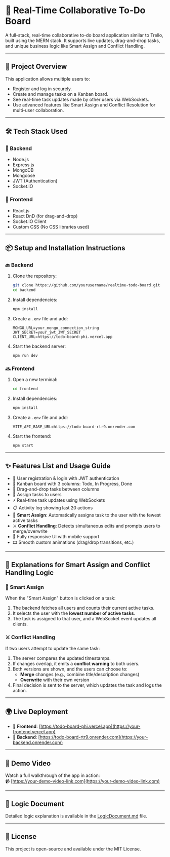 # 📝 Real-Time Collaborative To-Do Board

A full-stack, real-time collaborative to-do board application similar to Trello, built using the MERN stack. It supports live updates, drag-and-drop tasks, and unique business logic like Smart Assign and Conflict Handling.

---

## 🚀 Project Overview

This application allows multiple users to:

- Register and log in securely.
- Create and manage tasks on a Kanban board.
- See real-time task updates made by other users via WebSockets.
- Use advanced features like Smart Assign and Conflict Resolution for multi-user collaboration.

---

## 🛠 Tech Stack Used

### 🔧 Backend

- Node.js
- Express.js
- MongoDB
- Mongoose
- JWT (Authentication)
- Socket.IO

### 🎨 Frontend

- React.js
- React DnD (for drag-and-drop)
- Socket.IO Client
- Custom CSS (No CSS libraries used)

---

## 📦 Setup and Installation Instructions

### 🔙 Backend

1. Clone the repository:

   ```bash
   git clone https://github.com/yourusername/realtime-todo-board.git
   cd backend
   ```

2. Install dependencies:

   ```bash
   npm install
   ```

3. Create a `.env` file and add:

   ```env
   MONGO_URL=your_mongo_connection_string
   JWT_SECRET=your_jwt_JWT_SECRET
   CLIENT_URL=https://todo-board-phi.vercel.app
   ```

4. Start the backend server:
   ```bash
   npm run dev
   ```

### 🔜 Frontend

1. Open a new terminal:

   ```bash
   cd frontend
   ```

2. Install dependencies:

   ```bash
   npm install
   ```

3. Create a `.env` file and add:

   ```env
   VITE_API_BASE_URL=https://todo-board-rtr9.onrender.com
   ```

4. Start the frontend:
   ```bash
   npm start
   ```

---

## ✨ Features List and Usage Guide

- 👤 User registration & login with JWT authentication
- 🧩 Kanban board with 3 columns: Todo, In Progress, Done
- 🔀 Drag-and-drop tasks between columns
- 👥 Assign tasks to users
- ⚡ Real-time task updates using WebSockets
- 📋 Activity log showing last 20 actions
- 🧠 **Smart Assign**: Automatically assigns task to the user with the fewest active tasks
- ⚔️ **Conflict Handling**: Detects simultaneous edits and prompts users to merge/overwrite
- 📱 Fully responsive UI with mobile support
- 🎞️ Smooth custom animations (drag/drop transitions, etc.)

---

## 🧠 Explanations for Smart Assign and Conflict Handling Logic

### 🔄 Smart Assign

When the "Smart Assign" button is clicked on a task:

1. The backend fetches all users and counts their current active tasks.
2. It selects the user with the **lowest number of active tasks**.
3. The task is assigned to that user, and a WebSocket event updates all clients.

### ⚔️ Conflict Handling

If two users attempt to update the same task:

1. The server compares the updated timestamps.
2. If changes overlap, it emits a **conflict warning** to both users.
3. Both versions are shown, and the users can choose to:
   - **Merge** changes (e.g., combine title/description changes)
   - **Overwrite** with their own version
4. Final decision is sent to the server, which updates the task and logs the action.

---

## 🌍 Live Deployment

- 🔗 **Frontend**: [https://todo-board-phi.vercel.app](https://your-frontend.vercel.app)
- 🔗 **Backend**: [https://todo-board-rtr9.onrender.com](https://your-backend.onrender.com)

---

## 🎥 Demo Video

Watch a full walkthrough of the app in action:  
📹 [https://your-demo-video-link.com](https://your-demo-video-link.com)

---

## 📄 Logic Document

Detailed logic explanation is available in the [LogicDocument.md](./Logic_Document.md) file.

---

## 🧾 License

This project is open-source and available under the MIT License.
